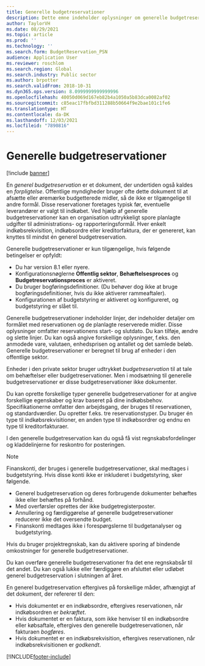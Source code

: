 ```yaml
---
title: Generelle budgetreservationer
description: Dette emne indeholder oplysninger om generelle budgetreservationer i den offentlige sektor.
author: TaylorVH
ms.date: 08/29/2021
ms.topic: article
ms.prod: ''
ms.technology: ''
ms.search.form: BudgetReservation_PSN
audience: Application User
ms.reviewer: roschlom
ms.search.region: Global
ms.search.industry: Public sector
ms.author: brpotter
ms.search.validFrom: 2018-10-31
ms.dyn365.ops.version: 8.0999999999999996
ms.openlocfilehash: 40050d069d167eb82b4a1050a5b83dca0082af02
ms.sourcegitcommit: c85eac17fbfbd311288b50664f9e2bae101c1fe6
ms.translationtype: HT
ms.contentlocale: da-DK
ms.lasthandoff: 12/03/2021
ms.locfileid: "7890816"
---
```

# <a name="general-budget-reservations"></a>Generelle budgetreservationer

[!include [banner](../includes/banner.md)]

En *generel budgetreservation* er et dokument, der undertiden også kaldes en *forpligtelse*. Offentlige myndigheder bruger ofte dette dokument til at afsætte eller øremærke budgetterede midler, så de ikke er tilgængelige til andre formål. Disse reservationer foretages typisk før, eventuelle leverandører er valgt til indkøbet. Ved hjælp af generelle budgetreservationer kan en organisation udtrykkeligt spore planlagte udgifter til administrations- og rapporteringsformål. Hver enkelt indkøbsrekvisition, indkøbsordre eller kreditorfaktura, der er genereret, kan knyttes til mindst én generel budgetreservation.

Generelle budgetreservationer er kun tilgængelige, hvis følgende betingelser er opfyldt:

- Du har version 8.1 eller nyere.
- Konfigurationsnøglerne **Offentlig sektor**, **Behæftelsesproces** og **Budgetreservationsproces** er aktiveret.
- Du bruger bogføringsdefinitioner. (Du behøver dog ikke at bruge bogføringsdefinitioner, hvis du ikke aktiverer rammeaftaler).
- Konfigurationen af budgetstyring er aktiveret og konfigureret, og budgetstyring er slået til.

Generelle budgetreservationer indeholder linjer, der indeholder detaljer om formålet med reservationen og de planlagte reserverede midler. Disse oplysninger omfatter reservationens start- og slutdato. Du kan tilføje, ændre og slette linjer. Du kan også angive forskellige oplysninger, f.eks. den anmodede vare, valutaen, enhedsprisen og antallet og det samlede beløb. Generelle budgetreservationer er beregnet til brug af enheder i den offentlige sektor.

Enheder i den private sektor bruger udtrykket *budgetreservation* til at tale om behæftelser eller budgetreservationer. Men i modsætning til generelle budgetreservationer er disse budgetreservationer ikke dokumenter.

Du kan oprette forskellige typer generelle budgetreservationer for at angive forskellige egenskaber og krav baseret på dine indkøbsbehov. Specifikationerne omfatter den arbejdsgang, der bruges til reservationen, og standardværdier. Du opretter f.eks. tre reservationstyper. Du bruger én type til indkøbsrekvisitioner, en anden type til indkøbsordrer og endnu en type til kreditorfakturaer.

I den generelle budgetreservation kan du også få vist regnskabsfordelinger og kladdelinjerne for reskontro for posteringen.

> [!NOTE]
> Finanskonti, der bruges i generelle budgetreservationer, skal medtages i budgetstyring. Hvis disse konti ikke er inkluderet i budgetstyring, sker følgende. 
>- Generel budgetreservation og deres forbrugende dokumenter behæftes ikke eller behæftes på forhånd. 
>- Med overførsler oprettes der ikke budgetregisterposter. 
>- Annullering og færdiggørelse af generelle budgetreservationer reducerer ikke det oversendte budget.
>- Finanskonti medtages ikke i forespørgslerne til budgetanalyser og budgetstyring.

Hvis du bruger projektregnskab, kan du aktivere sporing af bindende omkostninger for generelle budgetreservationer.

Du kan overføre generelle budgetreservationer fra det ene regnskabsår til det andet. Du kan også lukke eller færdiggøre en afsluttet eller udløbet generel budgetreservation i slutningen af året.

En generel budgetreservation eftergives på forskellige måder, afhængigt af det dokument, der refererer til den:

- Hvis dokumentet er en indkøbsordre, eftergives reservationen, når indkøbsordren er *bekræftet*.
- Hvis dokumentet er en faktura, som ikke henviser til en indkøbsordre eller købsaftale, eftergives den generelle budgetreservationen, når fakturaen *bogføres*.
- Hvis dokumentet er en indkøbsrekvisition, eftergives reservationen, når indkøbsrekvisitionen er *godkendt*.


[!INCLUDE[footer-include](../../includes/footer-banner.md)]
